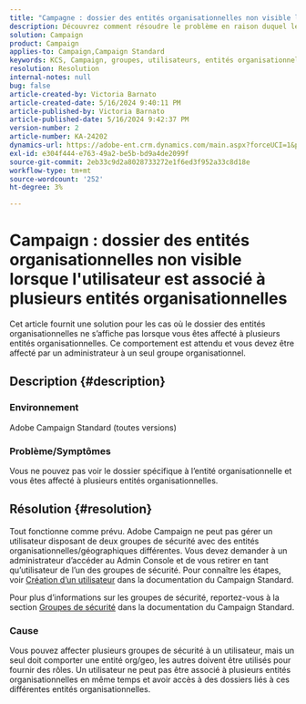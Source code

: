 ```yaml
---
title: "Campagne : dossier des entités organisationnelles non visible lorsque l’utilisateur est associé à plusieurs entités organisationnelles"
description: Découvrez comment résoudre le problème en raison duquel le dossier des entités organisationnelles ne s’affiche pas lorsque vous êtes affecté à plusieurs entités organisationnelles.
solution: Campaign
product: Campaign
applies-to: Campaign,Campaign Standard
keywords: KCS, Campaign, groupes, utilisateurs, entités organisationnelles, dossier d’entité organisationnelle, ne pas afficher, dépannage, groupes de sécurité
resolution: Resolution
internal-notes: null
bug: false
article-created-by: Victoria Barnato
article-created-date: 5/16/2024 9:40:11 PM
article-published-by: Victoria Barnato
article-published-date: 5/16/2024 9:42:37 PM
version-number: 2
article-number: KA-24202
dynamics-url: https://adobe-ent.crm.dynamics.com/main.aspx?forceUCI=1&pagetype=entityrecord&etn=knowledgearticle&id=235fc3d8-cc13-ef11-9f8a-6045bd006c82
exl-id: e304f444-e763-49a2-be5b-bd9a4de2099f
source-git-commit: 2eb33c9d2a8028733272e1f6ed3f952a33c8d18e
workflow-type: tm+mt
source-wordcount: '252'
ht-degree: 3%

---
```


# Campaign : dossier des entités organisationnelles non visible lorsque l&#39;utilisateur est associé à plusieurs entités organisationnelles


Cet article fournit une solution pour les cas où le dossier des entités organisationnelles ne s’affiche pas lorsque vous êtes affecté à plusieurs entités organisationnelles. Ce comportement est attendu et vous devez être affecté par un administrateur à un seul groupe organisationnel.





## Description {#description}


### Environnement

Adobe Campaign Standard (toutes versions)

### Problème/Symptômes

Vous ne pouvez pas voir le dossier spécifique à l’entité organisationnelle et vous êtes affecté à plusieurs entités organisationnelles.


## Résolution {#resolution}


Tout fonctionne comme prévu. Adobe Campaign ne peut pas gérer un utilisateur disposant de deux groupes de sécurité avec des entités organisationnelles/géographiques différentes. Vous devez demander à un administrateur d’accéder au Admin Console et de vous retirer en tant qu’utilisateur de l’un des groupes de sécurité. Pour connaître les étapes, voir [Création d’un utilisateur](https://experienceleague.adobe.com/en/docs/campaign-standard/using/administrating/users-and-security/users-management#creating-a-user) dans la documentation du Campaign Standard.

Pour plus d’informations sur les groupes de sécurité, reportez-vous à la section [Groupes de sécurité](https://experienceleague.adobe.com/en/docs/campaign-standard/using/administrating/users-and-security/managing-groups-and-users) dans la documentation du Campaign Standard.

### Cause

Vous pouvez affecter plusieurs groupes de sécurité à un utilisateur, mais un seul doit comporter une entité org/geo, les autres doivent être utilisés pour fournir des rôles. Un utilisateur ne peut pas être associé à plusieurs entités organisationnelles en même temps et avoir accès à des dossiers liés à ces différentes entités organisationnelles.
